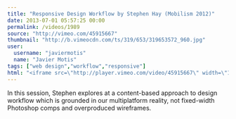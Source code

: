 ```yaml
---
title: "Responsive Design Workflow by Stephen Hay (Mobilism 2012)"
date: 2013-07-01 05:57:25 00:00
permalink: /videos/1989
source: "http://vimeo.com/45915667"
thumbnail: "http://b.vimeocdn.com/ts/319/653/319653572_960.jpg"
user:
  username: "javiermotis"
  name: "Javier Motis"
tags: ["web design","workflow","responsive"]
html: "<iframe src=\"http://player.vimeo.com/video/45915667\" width=\"1280\" height=\"720\" frameborder=\"0\" webkitAllowFullScreen mozallowfullscreen allowFullScreen></iframe>"
---
```


In this session, Stephen explores at a content-based approach to design workflow which is grounded in our multiplatform reality, not fixed-width Photoshop comps and overproduced wireframes.